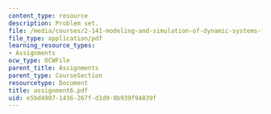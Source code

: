 ```yaml
---
content_type: resource
description: Problem set.
file: /media/courses/2-141-modeling-and-simulation-of-dynamic-systems-fall-2006/e5bd49071436267fd1d98b939f94839f_assignment6.pdf
file_type: application/pdf
learning_resource_types:
- Assignments
ocw_type: OCWFile
parent_title: Assignments
parent_type: CourseSection
resourcetype: Document
title: assignment6.pdf
uid: e5bd4907-1436-267f-d1d9-8b939f94839f
---
```

